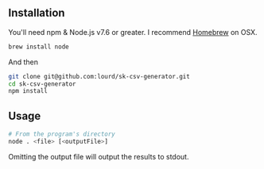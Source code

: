 ## Installation

You'll need npm & Node.js v7.6 or greater. I recommend [Homebrew](brew.sh) on OSX.

```sh
brew install node
```

And then

```sh
git clone git@github.com:lourd/sk-csv-generator.git
cd sk-csv-generator
npm install
```

## Usage

```sh
# From the program's directory
node . <file> [<outputFile>]
```

Omitting the output file will output the results to stdout.
